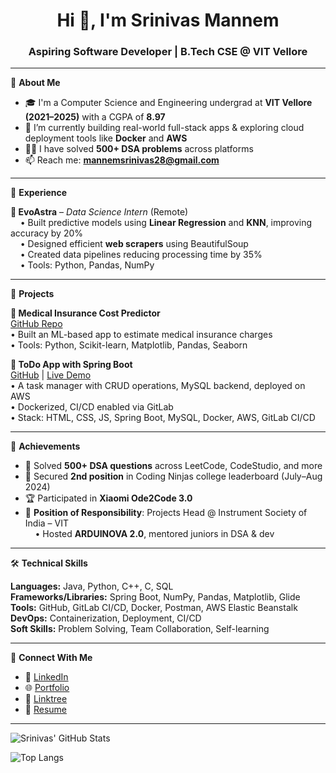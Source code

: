 <h1 align="center">Hi 👋, I'm Srinivas Mannem</h1>
<h3 align="center">Aspiring Software Developer | B.Tech CSE @ VIT Vellore</h3>

---

🚀 **About Me**

- 🎓 I'm a Computer Science and Engineering undergrad at **VIT Vellore (2021–2025)** with a CGPA of **8.97**
- 🔭 I’m currently building real-world full-stack apps & exploring cloud deployment tools like **Docker** and **AWS**
- 👨‍💻 I have solved **500+ DSA problems** across platforms  
- 📫 Reach me: **mannemsrinivas28@gmail.com**

---

💼 **Experience**

**🔹 EvoAstra** – *Data Science Intern* (Remote)  
&nbsp;&nbsp;&nbsp;&nbsp;• Built predictive models using **Linear Regression** and **KNN**, improving accuracy by 20%  
&nbsp;&nbsp;&nbsp;&nbsp;• Designed efficient **web scrapers** using BeautifulSoup  
&nbsp;&nbsp;&nbsp;&nbsp;• Created data pipelines reducing processing time by 35%  
&nbsp;&nbsp;&nbsp;&nbsp;• Tools: Python, Pandas, NumPy

---

🧠 **Projects**

**🔸 Medical Insurance Cost Predictor**  
[GitHub Repo](https://github.com/Mannem-Srinivas/Machine_Learning)  
• Built an ML-based app to estimate medical insurance charges  
• Tools: Python, Scikit-learn, Matplotlib, Pandas, Seaborn  

**🔸 ToDo App with Spring Boot**  
[GitHub](https://github.com/Mannem-Srinivas/ToDo) | [Live Demo](https://todo-frontend-jh1x.onrender.com)  
• A task manager with CRUD operations, MySQL backend, deployed on AWS  
• Dockerized, CI/CD enabled via GitLab  
• Stack: HTML, CSS, JS, Spring Boot, MySQL, Docker, AWS, GitLab CI/CD  

---

🎯 **Achievements**

- 🧠 Solved **500+ DSA questions** across LeetCode, CodeStudio, and more  
- 🥈 Secured **2nd position** in Coding Ninjas college leaderboard (July–Aug 2024)  
- 🏆 Participated in **Xiaomi Ode2Code 3.0**  
- 🥇 **Position of Responsibility**: Projects Head @ Instrument Society of India – VIT  
&nbsp;&nbsp;&nbsp;&nbsp;• Hosted **ARDUINOVA 2.0**, mentored juniors in DSA & dev  

---

🛠️ **Technical Skills**

**Languages:** Java, Python, C++, C, SQL  
**Frameworks/Libraries:** Spring Boot, NumPy, Pandas, Matplotlib, Glide  
**Tools:** GitHub, GitLab CI/CD, Docker, Postman, AWS Elastic Beanstalk  
**DevOps:** Containerization, Deployment, CI/CD  
**Soft Skills:** Problem Solving, Team Collaboration, Self-learning

---

🔗 **Connect With Me**

- 📎 [LinkedIn](https://www.linkedin.com/in/srinivas-mannem-56784a21b/)
- 🌐 [Portfolio](https://mannem-srinivas.github.io/portfolio/)
- 🔗 [Linktree](https://linktr.ee/srinivasmannem)
- 📄 [Resume](https://drive.google.com/file/d/1dyCFivPTbhwHkYObY4wP9_kFbZ9yj2WW/view?usp=sharing)

---

![Srinivas' GitHub Stats](https://github-readme-stats.vercel.app/api?username=Mannem-Srinivas&show_icons=true&theme=radical)

![Top Langs](https://github-readme-stats.vercel.app/api/top-langs/?username=Mannem-Srinivas&layout=compact&theme=radical)

